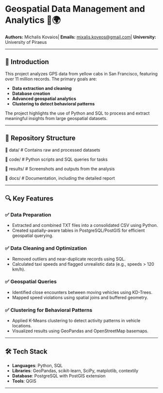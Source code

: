 # Geospatial Data Management and Analytics 🚖🌍

**Authors:** Michalis Kovaios| 
**Emails:** [mixalis.koveos@gmail.com](mailto:mixalis.koveos@gmail.com)|
**University:** University of Piraeus  

---

## 📜 Introduction

This project analyzes GPS data from yellow cabs in San Francisco, featuring over 11 million records. The primary goals are:  
- **Data extraction and cleaning**  
- **Database creation**  
- **Advanced geospatial analytics**  
- **Clustering to detect behavioral patterns**

The project highlights the use of Python and SQL to process and extract meaningful insights from large geospatial datasets.

---

## 📂 Repository Structure

📁 data/ # Contains raw and processed datasets 

📁 code/ # Python scripts and SQL queries for tasks 

📁 results/ # Screenshots and outputs from the analysis 

📁 docs/ # Documentation, including the detailed report

---

## 🔍 Key Features

### ✅ Data Preparation
- Extracted and combined TXT files into a consolidated CSV using Python.
- Created spatially-aware tables in PostgreSQL/PostGIS for efficient geospatial querying.

### ✅ Data Cleaning and Optimization
- Removed outliers and near-duplicate records using SQL.
- Calculated taxi speeds and flagged unrealistic data (e.g., speeds > 120 km/h).

### ✅ Geospatial Queries
- Identified close encounters between moving vehicles using KD-Trees.
- Mapped speed violations using spatial joins and buffered geometry.

### ✅ Clustering for Behavioral Patterns
- Applied K-Means clustering to detect activity patterns in vehicle locations.
- Visualized results using GeoPandas and OpenStreetMap basemaps.

---

## 🛠️ Tech Stack

- **Languages**: Python, SQL  
- **Libraries**: GeoPandas, scikit-learn, SciPy, matplotlib, contextily  
- **Database**: PostgreSQL with PostGIS extension  
- **Tools**: QGIS  

---



